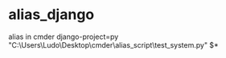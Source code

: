 # alias_django
alias in cmder
django-project=py "C:\Users\Ludo\Desktop\cmder\alias_script\test_system.py" $*
